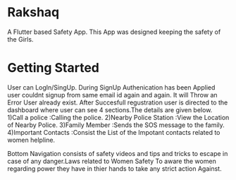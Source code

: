 # Rakshaq

A Flutter based Safety App.
This App was designed keeping the safety of the Girls.

# Getting Started
User can LogIn/SingUp. During SignUp Authenication has been Applied user couldnt signup from same email id again and again. It will Throw an Error User already exist.
After Succesfull regustration user is directed to the dashboard where user can see 4 sections.The details are given below.
   1)Call a police :Calling the police.
   2)Nearby Police Station :View the Location of Nearby Police.
   3)Family Member :Sends the SOS message to the family.
   4)Important Contacts :Consist the List of the Impotant contacts related to women helpline.
   
   Bottom Navigation consists of safety videos and tips and tricks to escape in case of any danger.Laws related to Women Safety To aware the women regarding power they have in thier hands to take any strict action Against.
